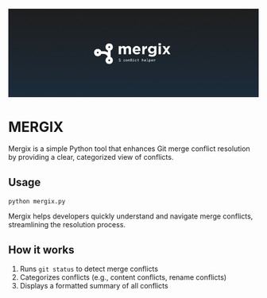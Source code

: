 <p align="center">
    <img src="mergix_theme.png" width="1000" alt="Mergix"/>
</p>

# MERGIX

Mergix is a simple Python tool that enhances Git merge conflict resolution by providing a clear, categorized view of conflicts.

## Usage

```
python mergix.py
```
Mergix helps developers quickly understand and navigate merge conflicts, streamlining the resolution process.

## How it works

1. Runs `git status` to detect merge conflicts
2. Categorizes conflicts (e.g., content conflicts, rename conflicts)
3. Displays a formatted summary of all conflicts